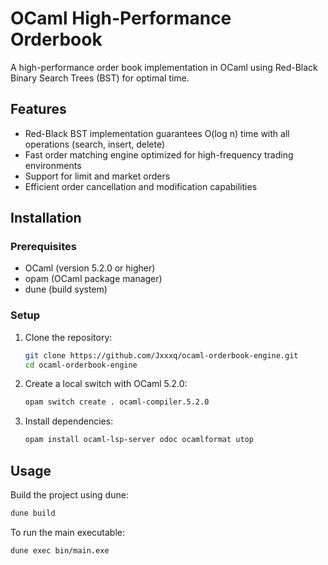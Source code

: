 # OCaml High-Performance Orderbook

A high-performance order book implementation in OCaml using Red-Black Binary Search Trees (BST) for optimal time.

## Features

* Red-Black BST implementation guarantees O(log n) time with all operations (search, insert, delete)
* Fast order matching engine optimized for high-frequency trading environments
* Support for limit and market orders
* Efficient order cancellation and modification capabilities

## Installation

### Prerequisites

* OCaml (version 5.2.0 or higher)
* opam (OCaml package manager)
* dune (build system)

### Setup

1. Clone the repository:
   ```bash
   git clone https://github.com/Jxxxq/ocaml-orderbook-engine.git
   cd ocaml-orderbook-engine
   ```

2. Create a local switch with OCaml 5.2.0:
   ```bash
   opam switch create . ocaml-compiler.5.2.0
   ```

3. Install dependencies:
   ```bash
   opam install ocaml-lsp-server odoc ocamlformat utop
   ```

## Usage

Build the project using dune:

```bash
dune build
```

To run the main executable:

```bash
dune exec bin/main.exe
```
